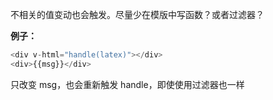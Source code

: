 不相关的值变动也会触发。尽量少在模版中写函数？或者过滤器？

**例子：**

```js
<div v-html="handle(latex)"></div>
<div>{{msg}}</div>
```

只改变 msg，也会重新触发 handle，即使使用过滤器也一样
